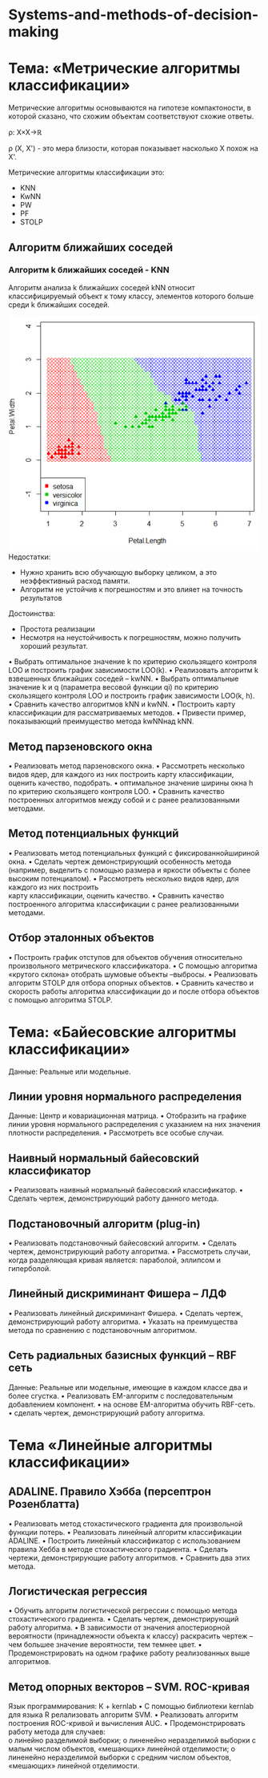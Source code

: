 # Systems-and-methods-of-decision-making
# Тема: «Метрические	алгоритмы	классификации»

Метрические алгоритмы основываются на гипотезе компактоности, в которой сказано, что схожим объектам соответствуют схожие ответы. 

ρ: X×X→ℝ

ρ (X, X') - это мера близости, которая показывает насколько X похож на X'.

Метрические алгоритмы классификации это:
- KNN
- KwNN
- PW
- PF
- STOLP


## Алгоритм	ближайших	соседей
### Алгоритм 	k ближайших	соседей	- KNN
Алгоритм анализа k ближайших соседей kNN относит классифицируемый объект к тому классу, элементов которого больше среди k ближайших соседей.

![Иллюстрация к проекту](https://github.com/Pavline/Systems-and-methods-of-decision-making/blob/master/knn_tr.png)
Недостатки: 
- Нужно хранить всю обучающую выборку целиком, а это неэффективный расход памяти.
- Алгоритм не устойчив к погрешностям и это влияет на точность результатов

Достоинства: 
- Простота реализации
- Несмотря на неустойчивость к погрешностям, можно получить хороший результат.


• Выбрать	оптимальное	значение	k по	критерию	скользящего	контроля	LOO и	построить	график	зависимости	LOO(k).
• Реализовать	алгоритм	k взвешенных	ближайших	соседей	– kwNN.
• Выбрать	оптимальные	значение	k и	q (параметра	весовой	функции	qi)	по	критерию	скользящего	контроля	LOO и	построить	график	зависимости	LOO(k,	h).
• Сравнить	качество	алгоритмов	kNN и	kwNN.
• Построить	карту	классификации	для	рассматриваемых	методов.
• Привести пример,	показывающий	преимущество	метода kwNNнад kNN.

## Метод парзеновского	окна
• Реализовать	метод	парзеновского	окна.
• Рассмотреть	несколько	видов	ядер,	для	каждого	из	них	построить	карту	классификации,	оценить	качество,	подобрать.
• оптимальное	значение	ширины	окна	h по	критерию	скользящего	контроля	LOO.
• Сравнить	качество	построенных	алгоритмов	между	собой	и	с	ранее	реализованными методами.

## Метод	потенциальных	функций
• Реализовать	метод	потенциальных	функций	с	фиксированнойшириной	окна.
• Сделать	чертеж	демонстрирующий	особенность	метода	(например,	выделить	с	помощью	размера	и	яркости	объекты	с	более	высоким	потенциалом).
• Рассмотреть	несколько	видов	ядер,	для	каждого	из	них	построить	
карту	классификации,	оценить	качество.
• Сравнить	качество	построенного	алгоритма	классификации с	ранее	реализованными методами.

##  Отбор	эталонных	объектов
• Построить	график	отступов	для	объектов	обучения	относительно	произвольного	метрического	классификатора.
• С	помощью	алгоритма	«крутого	склона»	отобрать	шумовые	объекты	–выбросы.
• Реализовать	алгоритм	STOLP для	отбора	опорных	объектов.
• Сравнить	качество	и	скорость	работы	алгоритма	классификации	до	и	после	отбора	объектов	с	помощью	алгоритма	STOLP.


# Тема:	«Байесовские	алгоритмы	классификации»
Данные: Реальные или	модельные.

## Линии	уровня	нормального	распределения
Данные: Центр	и	ковариационная	матрица.
• Отобразить	на	графике	линии	уровня	нормального	распределения	с	указанием	на	них	значения	плотности	распределения.
• Рассмотреть	все	особые	случаи.

## Наивный	нормальный	байесовский	классификатор
• Реализовать	наивный	нормальный байесовский	классификатор.
• Сделать	чертеж, демонстрирующий	работу	данного	метода.	

## Подстановочный	алгоритм	(plug-in)
• Реализовать	подстановочный	байесовский	алгоритм.
• Сделать	чертеж, демонстрирующий	работу	алгоритма.
• Рассмотреть	случаи,	когда	разделяющая	кривая	является:	параболой,	эллипсом	и	гиперболой.	

## Линейный	дискриминант	Фишера	– ЛДФ
• Реализовать	линейный	дискриминант	Фишера.
• Сделать	чертеж,	демонстрирующий	работу	алгоритма.
• Указать	на	преимущества	метода	по	сравнению	с	подстановочным	алгоритмом.	

## Сеть	радиальных	базисных	функций	– RBF сеть
Данные: Реальные или	модельные,	имеющие	в	каждом	классе	два	и	более	сгустка.
• Реализовать	EM-алгоритм	с	последовательным	добавлением	компонент.
• на	основе	EM-алгоритма	обучить	RBF-сеть.
• сделать	чертеж,	демонстрирующий	работу	алгоритма.	


# Тема	«Линейные	алгоритмы	классификации»
## ADALINE.	Правило	Хэбба	(персептрон	Розенблатта)
• Реализовать	метод	стохастического	градиента	для	произвольной	функции	потерь.
• Реализовать	линейный	алгоритм	классификации	ADALINE.
• Построить	линейный	классификатор	с использованием	правила	Хебба	в	методе	стохастического	градиента.
• Сделать	чертежи, демонстрирующие	работу	алгоритмов.
• Сравнить	два	этих	метода.	

## Логистическая	регрессия
• Обучить	алгоритм	логистической	регрессии с	помощью	метода	стохастического	градиента.
• Сделать	чертеж, демонстрирующий	работу	алгоритма.
• В зависимости	от	значения	апостериорной	вероятности	(принадлежности	объекта	к	классу)	раскрасить	чертеж	– чем	большее	значение	вероятности,	тем	темнее	цвет.
• Продемонстрировать	на	одном	графике	работу	реализованных	выше	алгоритмов.	

## Метод	опорных	векторов	– SVM.	ROC-кривая
Язык	программирования: К +	kernlab
• С	помощью	библиотеки	kernlab для	языка	R релализовать	алгоритм	SVM.
• Реализовать алгоритм	построения	ROC-кривой и	вычисления	AUC.
• Продемонстрировать	работу	метода	для	случаев:	
o линейно	разделимой	выборки;
o линенейно	неразделимой	выборки с	малым	числом	объектов,	«мешающих» линейной	отделимости;
o линенейно	неразделимой	выборки с	средним числом	объектов,	«мешающих» линейной	отделимости.
